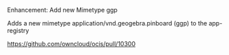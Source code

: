 Enhancement: Add new Mimetype ggp

Adds a new mimetype application/vnd.geogebra.pinboard (ggp) to the app-registry

https://github.com/owncloud/ocis/pull/10300
